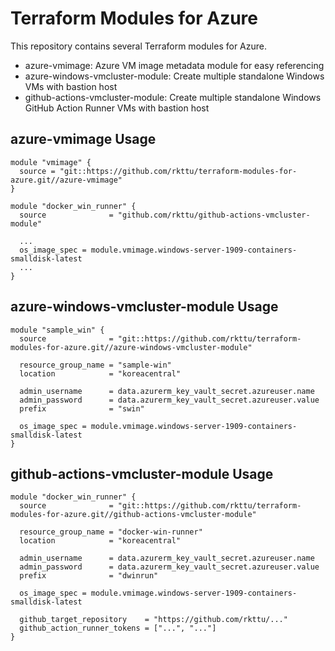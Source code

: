 # Terraform Modules for Azure

This repository contains several Terraform modules for Azure.

- azure-vmimage: Azure VM image metadata module for easy referencing
- azure-windows-vmcluster-module: Create multiple standalone Windows VMs with bastion host
- github-actions-vmcluster-module: Create multiple standalone Windows GitHub Action Runner VMs with bastion host

## azure-vmimage Usage

```
module "vmimage" {
  source = "git::https://github.com/rkttu/terraform-modules-for-azure.git//azure-vmimage"
}

module "docker_win_runner" {
  source              = "github.com/rkttu/github-actions-vmcluster-module"

  ...
  os_image_spec = module.vmimage.windows-server-1909-containers-smalldisk-latest
  ...
}
```

## azure-windows-vmcluster-module Usage

```
module "sample_win" {
  source              = "git::https://github.com/rkttu/terraform-modules-for-azure.git//azure-windows-vmcluster-module"

  resource_group_name = "sample-win"
  location            = "koreacentral"

  admin_username      = data.azurerm_key_vault_secret.azureuser.name
  admin_password      = data.azurerm_key_vault_secret.azureuser.value
  prefix              = "swin"

  os_image_spec = module.vmimage.windows-server-1909-containers-smalldisk-latest
}
```

## github-actions-vmcluster-module Usage

```
module "docker_win_runner" {
  source              = "git::https://github.com/rkttu/terraform-modules-for-azure.git//github-actions-vmcluster-module"

  resource_group_name = "docker-win-runner"
  location            = "koreacentral"

  admin_username      = data.azurerm_key_vault_secret.azureuser.name
  admin_password      = data.azurerm_key_vault_secret.azureuser.value
  prefix              = "dwinrun"

  os_image_spec = module.vmimage.windows-server-1909-containers-smalldisk-latest

  github_target_repository    = "https://github.com/rkttu/..."
  github_action_runner_tokens = ["...", "..."]
}
```
